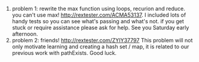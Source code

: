 
1. problem 1: rewrite the max function using loops, recurion and reduce. you can't use max! http://rextester.com/ACMA53137. I included lots of handy tests so you can see what's passing and what's not. if you get stuck or require assistance please ask for help. See you Saturday early afternoon.  
2. problem 2: friends! http://rextester.com/ZYIY37797 This problem will not only motivate learning and creating a hash set / map, it is related to our previous work with pathExists. Good luck. 